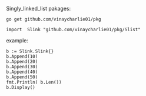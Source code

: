 Singly_linked_list pakages:

    go get github.com/vinaycharlie01/pkg
    
    
    
```
import  Slink "github.com/vinaycharlie01/pkg/Slist"
```

example:
```
b := Slink.Slink{}
b.Append(10)
b.Append(20)
b.Append(30)
b.Append(40)
b.Append(50)
fmt.Println( b.Len())
b.Display()
```
      

    